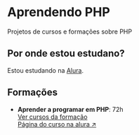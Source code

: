# Aprendendo PHP

Projetos de cursos e formações sobre PHP

## Por onde estou estudano?

Estou estudando na [Alura](https://alura.com.br).

## Formações

- **Aprender a programar em PHP**: 72h  
  [Ver cursos da formação](./01-aprenda-a-programar-em-php/)  
  [Página do curso na alura &#8599;](https://cursos.alura.com.br/formacao-linguagem-php)  
